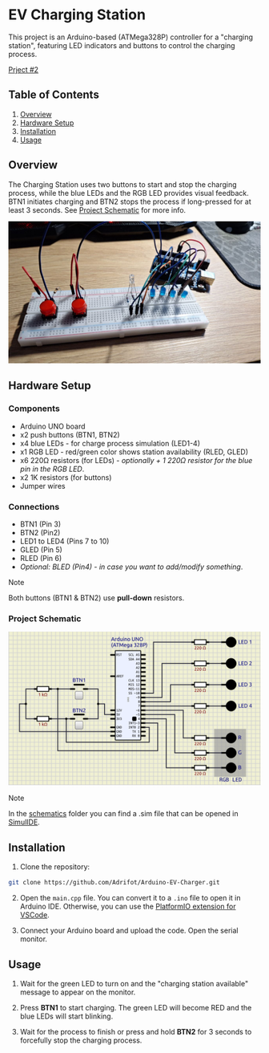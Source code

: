 # EV Charging Station

This project is an Arduino-based (ATMega328P) controller for a "charging station", featuring LED indicators and buttons to control the charging process.

[Prject #2](https://github.com/Adrifot/TypeRacer-Arduino)

## Table of Contents

1. [Overview](#overview)
2. [Hardware Setup](#hardware-setup)
3. [Installation](#installation)
4. [Usage](#usage)

## Overview

The Charging Station uses two buttons to start and stop the charging process, while the blue LEDs and the RGB LED provides visual feedback. BTN1 initiates charging and BTN2 stops the process if long-pressed for at least 3 seconds. See [Project Schematic](#project-schematic) for more info.

![Project image](./assets/media/ev_charger.jpg "The EV Charger project")

## Hardware Setup

### Components
- Arduino UNO board
- x2 push buttons (BTN1, BTN2)
- x4 blue LEDs - for charge process simulation (LED1-4)
- x1 RGB LED - red/green color shows station availability (RLED, GLED)
- x6 220Ω resistors (for LEDs) - _optionally + 1 220Ω resistor for the blue pin in the RGB LED_.
- x2 1K resistors (for buttons)
- Jumper wires

### Connections
- BTN1 (Pin 3)
- BTN2 (Pin2)
- LED1 to LED4 (Pins 7 to 10)
- GLED (Pin 5)
- RLED (Pin 6)
- _Optional: BLED (Pin4) - in case you want to add/modify something_.

> [!NOTE]
Both buttons (BTN1 & BTN2) use **pull-down** resistors.

### Project Schematic

![Schematic image](./assets/schematics/scehamtic.png "Project Schematic")

> [!NOTE]
In the [schematics](./assets/schematics/) folder you can find a .sim file that can be opened in [SimulIDE](https://simulide.com/p/).

## Installation
1. Clone the repository:
```bash
git clone https://github.com/Adrifot/Arduino-EV-Charger.git
```

2. Open the `main.cpp` file. You can convert it to a `.ino` file to open it in Arduino IDE. Otherwise, you can use the [PlatformIO extension for VSCode](https://platformio.org/install/ide?install=vscode).

3. Connect your Arduino board and upload the code. Open the serial monitor.

## Usage
1. Wait for the green LED to turn on and the "charging station available" message to appear on the monitor.

2. Press **BTN1** to start charging. The green LED will become RED and the blue LEDs will start blinking. 

3. Wait for the process to finish or press and hold **BTN2** for 3 seconds to forcefully stop the charging process.

